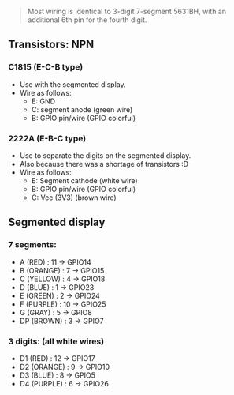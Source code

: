> Most wiring is identical to 3-digit 7-segment 5631BH, with an additional 6th pin for the fourth digit. 
## Transistors: NPN
### C1815 (E-C-B type)
- Use with the segmented display.
- Wire as follows:
  - E: GND
  - C: segment anode (green wire)
  - B: GPIO pin/wire (GPIO colorful)

### 2222A (E-B-C type)
- Use to separate the digits on the segmented display.
- Also because there was a shortage of transistors :D
- Wire as follows:
  - E: Segment cathode (white wire)
  - B: GPIO pin/wire (GPIO colorful)
  - C: Vcc (3V3) (brown wire)

## Segmented display
### 7 segments:
- A (RED) 	: 11 -> GPIO14
- B (ORANGE) 	: 7  -> GPIO15
- C (YELLOW) 	: 4  -> GPIO18
- D (BLUE) 	: 1  -> GPIO23
- E (GREEN) 	: 2  -> GPIO24
- F (PURPLE) 	: 10 -> GPIO25
- G (GRAY) 	: 5  -> GPIO8
- DP (BROWN) 	: 3  -> GPIO7

### 3 digits: (all white wires)
- D1 (RED)	: 12 -> GPIO17
- D2 (ORANGE)	: 9 -> GPIO10
- D3 (BLUE)	: 8 -> GPIO5
- D4 (PURPLE)	: 6 -> GPIO26 


